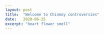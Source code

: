 ```yaml
---
layout: post
title:  "Welcome to Chinmoy controversies"
date:   2020-06-25
excerpt: "heart flower smell"
---
```

